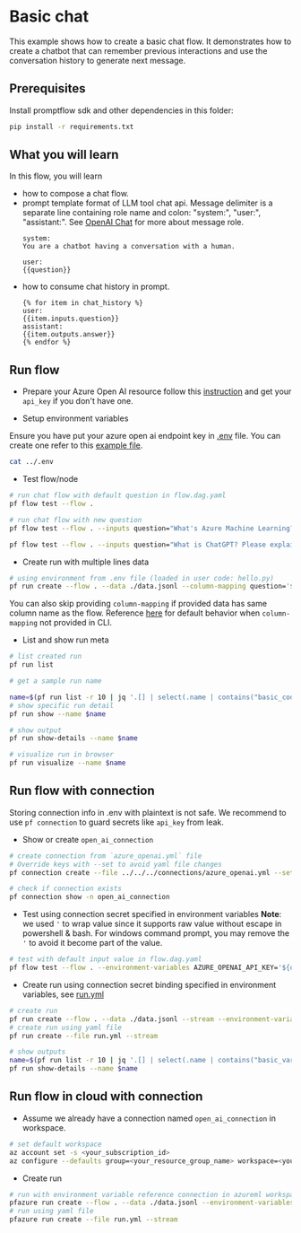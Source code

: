 # Basic chat
This example shows how to create a basic chat flow. It demonstrates how to create a chatbot that can remember previous interactions and use the conversation history to generate next message.

## Prerequisites

Install promptflow sdk and other dependencies in this folder:
```bash
pip install -r requirements.txt
```

## What you will learn

In this flow, you will learn
- how to compose a chat flow.
- prompt template format of LLM tool chat api. Message delimiter is a separate line containing role name and colon: "system:", "user:", "assistant:".
See <a href="https://platform.openai.com/docs/api-reference/chat/create#chat/create-role" target="_blank">OpenAI Chat</a> for more about message role.
    ```jinja
    system:
    You are a chatbot having a conversation with a human.

    user:
    {{question}}
    ```
- how to consume chat history in prompt.
    ```jinja
    {% for item in chat_history %}
    user:
    {{item.inputs.question}}
    assistant:
    {{item.outputs.answer}}
    {% endfor %}
    ```


## Run flow

- Prepare your Azure Open AI resource follow this [instruction](https://learn.microsoft.com/en-us/azure/cognitive-services/openai/how-to/create-resource?pivots=web-portal) and get your `api_key` if you don't have one.

- Setup environment variables

Ensure you have put your azure open ai endpoint key in [.env](../.env) file. You can create one refer to this [example file](../.env.example).

```bash
cat ../.env
```

- Test flow/node

```bash
# run chat flow with default question in flow.dag.yaml
pf flow test --flow .

# run chat flow with new question
pf flow test --flow . --inputs question="What's Azure Machine Learning?"

pf flow test --flow . --inputs question="What is ChatGPT? Please explain with consise statement."
```

- Create run with multiple lines data
```bash
# using environment from .env file (loaded in user code: hello.py)
pf run create --flow . --data ./data.jsonl --column-mapping question='${data.question}' --stream
```

You can also skip providing `column-mapping` if provided data has same column name as the flow.
Reference [here](https://aka.ms/pf/column-mapping) for default behavior when `column-mapping` not provided in CLI.

- List and show run meta
```bash
# list created run
pf run list

# get a sample run name

name=$(pf run list -r 10 | jq '.[] | select(.name | contains("basic_code_first")) | .name'| head -n 1 | tr -d '"')
# show specific run detail
pf run show --name $name

# show output
pf run show-details --name $name

# visualize run in browser
pf run visualize --name $name
```

## Run flow with connection
Storing connection info in .env with plaintext is not safe. We recommend to use `pf connection` to guard secrets like `api_key` from leak.

- Show or create `open_ai_connection`
```bash
# create connection from `azure_openai.yml` file
# Override keys with --set to avoid yaml file changes
pf connection create --file ../../../connections/azure_openai.yml --set api_key=<your_api_key> api_base=<your_api_base>

# check if connection exists
pf connection show -n open_ai_connection
```

- Test using connection secret specified in environment variables
**Note**: we used `'` to wrap value since it supports raw value without escape in powershell & bash. For windows command prompt, you may remove the `'` to avoid it become part of the value.

```bash
# test with default input value in flow.dag.yaml
pf flow test --flow . --environment-variables AZURE_OPENAI_API_KEY='${open_ai_connection.api_key}' AZURE_OPENAI_ENDPOINT='${open_ai_connection.api_base}'
```

- Create run using connection secret binding specified in environment variables, see [run.yml](run.yml)
```bash
# create run
pf run create --flow . --data ./data.jsonl --stream --environment-variables AZURE_OPENAI_API_KEY='${open_ai_connection.api_key}' AZURE_OPENAI_ENDPOINT='${open_ai_connection.api_base}' --column-mapping question='${data.question}'
# create run using yaml file
pf run create --file run.yml --stream

# show outputs
name=$(pf run list -r 10 | jq '.[] | select(.name | contains("basic_variant_0")) | .name'| head -n 1 | tr -d '"')
pf run show-details --name $name
```

## Run flow in cloud with connection
- Assume we already have a connection named `open_ai_connection` in workspace.
```bash
# set default workspace
az account set -s <your_subscription_id>
az configure --defaults group=<your_resource_group_name> workspace=<your_workspace_name>
```

- Create run
```bash
# run with environment variable reference connection in azureml workspace
pfazure run create --flow . --data ./data.jsonl --environment-variables AZURE_OPENAI_API_KEY='${open_ai_connection.api_key}' AZURE_OPENAI_ENDPOINT='${open_ai_connection.api_base}' --column-mapping question='${data.question}' --stream
# run using yaml file
pfazure run create --file run.yml --stream

